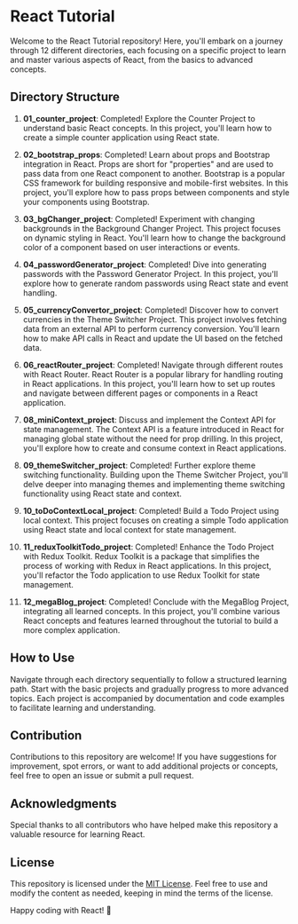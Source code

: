 # React Tutorial

Welcome to the React Tutorial repository! Here, you'll embark on a journey through 12 different directories, each focusing on a specific project to learn and master various aspects of React, from the basics to advanced concepts.

## Directory Structure

1. **01_counter_project**: Completed! Explore the Counter Project to understand basic React concepts. In this project, you'll learn how to create a simple counter application using React state.

2. **02_bootstrap_props**: Completed! Learn about props and Bootstrap integration in React. Props are short for "properties" and are used to pass data from one React component to another. Bootstrap is a popular CSS framework for building responsive and mobile-first websites. In this project, you'll explore how to pass props between components and style your components using Bootstrap.

3. **03_bgChanger_project**: Completed! Experiment with changing backgrounds in the Background Changer Project. This project focuses on dynamic styling in React. You'll learn how to change the background color of a component based on user interactions or events.

4. **04_passwordGenerator_project**: Completed! Dive into generating passwords with the Password Generator Project. In this project, you'll explore how to generate random passwords using React state and event handling.

5. **05_currencyConvertor_project**: Completed! Discover how to convert currencies in the Theme Switcher Project. This project involves fetching data from an external API to perform currency conversion. You'll learn how to make API calls in React and update the UI based on the fetched data.

6. **06_reactRouter_project**: Completed! Navigate through different routes with React Router. React Router is a popular library for handling routing in React applications. In this project, you'll learn how to set up routes and navigate between different pages or components in a React application.

7. **08_miniContext_project**: Discuss and implement the Context API for state management. The Context API is a feature introduced in React for managing global state without the need for prop drilling. In this project, you'll explore how to create and consume context in React applications.

8. **09_themeSwitcher_project**: Completed! Further explore theme switching functionality. Building upon the Theme Switcher Project, you'll delve deeper into managing themes and implementing theme switching functionality using React state and context.

9. **10_toDoContextLocal_project**: Completed! Build a Todo Project using local context. This project focuses on creating a simple Todo application using React state and local context for state management.

10. **11_reduxToolkitTodo_project**: Completed! Enhance the Todo Project with Redux Toolkit. Redux Toolkit is a package that simplifies the process of working with Redux in React applications. In this project, you'll refactor the Todo application to use Redux Toolkit for state management.

11. **12_megaBlog_project**: Completed! Conclude with the MegaBlog Project, integrating all learned concepts. In this project, you'll combine various React concepts and features learned throughout the tutorial to build a more complex application.

## How to Use

Navigate through each directory sequentially to follow a structured learning path. Start with the basic projects and gradually progress to more advanced topics. Each project is accompanied by documentation and code examples to facilitate learning and understanding.

## Contribution

Contributions to this repository are welcome! If you have suggestions for improvement, spot errors, or want to add additional projects or concepts, feel free to open an issue or submit a pull request.

## Acknowledgments

Special thanks to all contributors who have helped make this repository a valuable resource for learning React.

## License

This repository is licensed under the [MIT License](LICENSE). Feel free to use and modify the content as needed, keeping in mind the terms of the license.

Happy coding with React! 🚀
